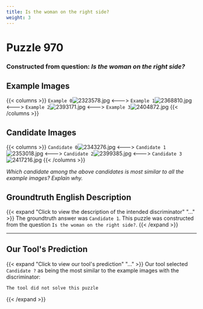 ```yaml
---
title: Is the woman on the right side?
weight: 3
---
```


# Puzzle 970
### Constructed from question: _Is the woman on the right side?_


## Example Images
{{< columns >}}
`Example 0`![2323578.jpg](/gqa_images/2323578.jpg)
<--->
`Example 1`![2368810.jpg](/gqa_images/2368810.jpg)
<--->
`Example 2`![2393171.jpg](/gqa_images/2393171.jpg)
<--->
`Example 3`![2404872.jpg](/gqa_images/2404872.jpg)
{{< /columns >}}

## Candidate Images
{{< columns >}}
`Candidate 0`![2343276.jpg](/gqa_images/2343276.jpg)
<--->
`Candidate 1`![2353018.jpg](/gqa_images/2353018.jpg)
<--->
`Candidate 2`![2399385.jpg](/gqa_images/2399385.jpg)
<--->
`Candidate 3`![2417216.jpg](/gqa_images/2417216.jpg)
{{< /columns >}}

*Which candidate among the above candidates is most similar to all the example images? Explain why.*

## Groundtruth English Description

{{< expand "Click to view the description of the intended discriminator" "..." >}}
The groundtruth answer was `Candidate 1`. This puzzle was constructed from the question `Is the woman on the right side?`.
{{< /expand >}}

---

## Our Tool's Prediction

{{< expand "Click to view our tool's prediction" "..." >}}
Our tool selected `Candidate ?` as being the most similar to the example images with the discriminator:
```plaintext
The tool did not solve this puzzle
```
{{< /expand >}}
